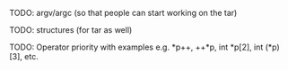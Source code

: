 TODO: argv/argc (so that people can start working on the tar)

TODO: structures (for tar as well)

TODO: Operator priority with examples
e.g. *p++, ++*p, int *p[2], int (*p)[3], etc.

